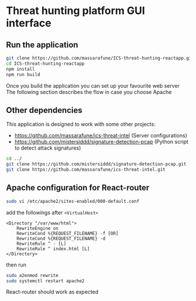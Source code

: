 # Threat hunting platform GUI interface
## Run the application
```bash
git clone https://github.com/massarafune/ICS-threat-hunting-reactapp.git
cd ICS-threat-hunting-reactapp
npm install
npm run build
```
Once you build the application you can set up your favourite web server  
The following section describes the flow in case you choose Apache

## Other dependencies
This application is designed to work with some other projects:  
- https://github.com/massarafune/ics-threat-intel (Server configurations)
- https://github.com/mistersiddd/signature-detection-pcap (Python script to detect attack signatures)

```bash
cd ../
git clone https://github.com/mistersiddd/signature-detection-pcap.git
git clone https://github.com/massarafune/ics-threat-intel.git
```

## Apache configuration for React-router
```sh
sudo vi /etc/apache2/sites-enabled/000-default.conf
```
add the followings after `<VirtualHost>`
```
<Directory "/var/www/html">
    RewriteEngine on
    RewriteCond %{REQUEST_FILENAME} -f [OR]
    RewriteCond %{REQUEST_FILENAME} -d
    RewriteRule ^ - [L]
    RewriteRule ^ index.html [L]
</Directory>
```
then run 
```sh
sudo a2enmod rewrite
sudo systemctl restart apache2
```
React-router should work as expected